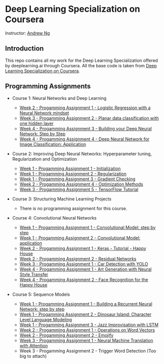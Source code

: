 # Deep Learning Specialization on Coursera

Instructor: [Andrew Ng](http://www.andrewng.org/)

## Introduction

This repo contains all my work for the Deep Learning Specialization offered by deeplearning.ai through Coursera. All the base code is taken from [Deep Learning Specialization on Coursera](https://www.coursera.org/specializations/deep-learning).

## Programming Assignments

- Course 1: Neural Networks and Deep Learning

  - [Week 2 - Progamming Assignment 1 - Logistic Regression with a Neural Network mindset](https://github.com/dsiker/deep-learning-specialization/blob/master/Part%201%20-%20Neural%20Networks%20and%20Deep%20Learning/Logistic%20Regression%20with%20a%20Neural%20Network%20Mindset.ipynb)
  - [Week 3 - Progamming Assignment 2 - Planar data classification with one hidden layer](https://github.com/dsiker/deep-learning-specialization/blob/master/Part%201%20-%20Neural%20Networks%20and%20Deep%20Learning/Planar%20Data%20Classification%20with%20One%20Hidden%20Layer.ipynb)
  - [Week 4 - Progamming Assignment 3 - Building your Deep Neural Network: Step by Step](https://github.com/dsiker/deep-learning-specialization/blob/master/Part%201%20-%20Neural%20Networks%20and%20Deep%20Learning/Building%20Your%20Deep%20Neural%20Network%20-Step%20by%20Step.ipynb)
  - [Week 4 - Progamming Assignment 4 - Deep Neural Network for Image Classification: Application](https://github.com/dsiker/deep-learning-specialization/blob/master/Part%201%20-%20Neural%20Networks%20and%20Deep%20Learning/Deep%20Neural%20Network%20-Application.ipynb)

- Course 2: Improving Deep Neural Networks: Hyperparameter tuning, Regularization and Optimization

  - [Week 1 - Progamming Assignment 1 - Initialization](https://github.com/dsiker/deep-learning-specialization/blob/master/Part%202%20-%20Improving%20Deep%20Neural%20Networks-%20Hyperparameter%20Tuning-%20Regularization%20and%20Optimization/Initialization.ipynb)
  - [Week 1 - Progamming Assignment 2 - Regularization](https://github.com/dsiker/deep-learning-specialization/blob/master/Part%202%20-%20Improving%20Deep%20Neural%20Networks-%20Hyperparameter%20Tuning-%20Regularization%20and%20Optimization/Regularization.ipynb)
  - [Week 1 - Progamming Assignment 3 - Gradient Checking](https://github.com/dsiker/deep-learning-specialization/blob/master/Part%202%20-%20Improving%20Deep%20Neural%20Networks-%20Hyperparameter%20Tuning-%20Regularization%20and%20Optimization/Gradient%2BChecking.ipynb)
  - [Week 2 - Progamming Assignment 4 - Optimization Methods](https://github.com/dsiker/deep-learning-specialization/blob/master/Part%202%20-%20Improving%20Deep%20Neural%20Networks-%20Hyperparameter%20Tuning-%20Regularization%20and%20Optimization/Optimization%2BMethods.ipynb)
  - [Week 3 - Progamming Assignment 5 - TensorFlow Tutorial](https://github.com/dsiker/deep-learning-specialization/blob/master/Part%202%20-%20Improving%20Deep%20Neural%20Networks-%20Hyperparameter%20Tuning-%20Regularization%20and%20Optimization/Tensorflow%20Deep%20Neural%20Network.ipynb)

- Course 3: Structuring Machine Learning Projects

  - There is no programming assignment for this course.
  
- Course 4: Convolutional Neural Networks

  - [Week 1 - Progamming Assignment 1 - Convolutional Model: step by step](https://github.com/dsiker/deep-learning-specialization/blob/master/Part%204%20-%20Convolutional%20Neural%20Networks/Convolution%2Bmodel%2B-%2BStep%2Bby%2BStep%2B-%2Bv2.ipynb)
  - [Week 1 - Progamming Assignment 2 - Convolutional Model: application](https://github.com/dsiker/deep-learning-specialization/blob/master/Part%204%20-%20Convolutional%20Neural%20Networks/Convolution%2Bmodel%2B-%2BApplication%2B-%2Bv1.ipynb)
  - [Week 2 - Progamming Assignment 1 - Keras - Tutorial - Happy House](https://github.com/dsiker/deep-learning-specialization/blob/master/Part%204%20-%20Convolutional%20Neural%20Networks/Keras%20Tutorial%20-%20HappyHouse%20v2.ipynb)
  - [Week 2 - Progamming Assignment 2 - Residual Networks](https://github.com/dsiker/deep-learning-specialization/blob/master/Part%204%20-%20Convolutional%20Neural%20Networks/Residual%20Networks%20v2.ipynb)
  - [Week 3 - Progamming Assignment 1 - Car Detection with YOLO](https://github.com/dsiker/deep-learning-specialization/blob/master/Part%204%20-%20Convolutional%20Neural%20Networks/Autonomous%2Bdriving%2Bapplication%2B-%2BCar%2Bdetection%2B-%2Bv1.ipynb)
  - [Week 4 - Progamming Assignment 1 - Art Generation with Neural Style Transfer](https://github.com/dsiker/deep-learning-specialization/blob/master/Part%204%20-%20Convolutional%20Neural%20Networks/Art%2BGeneration%2Bwith%2BNeural%2BStyle%2BTransfer%2B-%2Bv2.ipynb)
  - [Week 4 - Progamming Assignment 2 - Face Recognition for the Happy House](https://github.com/dsiker/deep-learning-specialization/blob/master/Part%204%20-%20Convolutional%20Neural%20Networks/Face%2BRecognition%2Bfor%2Bthe%2BHappy%2BHouse%2B-%2Bv3.ipynb)
  
- Course 5: Sequence Models
  - [Week 1 - Progamming Assignment 1 - Building a Recurrent Neural Network: step by step](https://github.com/dsiker/deep-learning-specialization/blob/master/Part%205%20-%20Sequence%20Models/Building%2Ba%2BRecurrent%2BNeural%2BNetwork%2B-%2BStep%2Bby%2BStep%2B-%2Bv3.ipynb)
  - [Week 1 - Progamming Assignment 2 - Dinosaur Island: Character Level Language Modeling](https://github.com/dsiker/deep-learning-specialization/blob/master/Part%205%20-%20Sequence%20Models/Dinosaurus%2BIsland%2B--%2BCharacter%2Blevel%2Blanguage%2Bmodel%2Bfinal%2B-%2Bv3.ipynb)
  - [Week 1 - Progamming Assignment 3 - Jazz Improvisation with LSTM](https://github.com/dsiker/deep-learning-specialization/blob/master/Part%205%20-%20Sequence%20Models/Improvise%2Ba%2BJazz%2BSolo%2Bwith%2Ban%2BLSTM%2BNetwork%2B-%2Bv1.ipynb)
  - [Week 2 - Progamming Assignment 1 - Operations on Word Vectors](https://github.com/dsiker/deep-learning-specialization/blob/master/Part%205%20-%20Sequence%20Models/Operations%2Bon%2Bword%2Bvectors%2B-%2Bv2.ipynb)
  - [Week 2 - Progamming Assignment 2 - Emojify](https://github.com/dsiker/deep-learning-specialization/blob/master/Part%205%20-%20Sequence%20Models/Emojify%2B-%2Bv2.ipynb)
  - [Week 3 - Progamming Assignment 1 - Neural Machine Translation with Attention](https://github.com/dsiker/deep-learning-specialization/blob/master/Part%205%20-%20Sequence%20Models/Neural%2Bmachine%2Btranslation%2Bwith%2Battention%2B-%2Bv3.ipynb)
  - Week 3 - Progamming Assignment 2 - Trigger Word Detection (Too big to attach)
